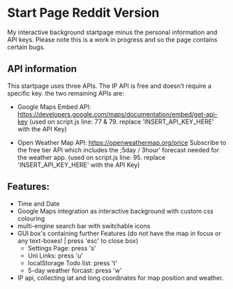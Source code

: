 # Start Page Reddit Version

My interactive background startpage minus the personal information and API keys.
Please note this is a work in progress and so the page contains certain bugs. 

## API information

This startpage uses three APIs. The IP API is free and doesn’t require a specific key. the two remaining APIs are:
 - Google Maps Embed API:
   https://developers.google.com/maps/documentation/embed/get-api-key
   (used on script.js line: 77 & 79. replace 'INSERT_API_KEY_HERE' with the API Key)
 
 - Open Weather Map API:
   https://openweathermap.org/price
   Subscribe to the free tier API which includes the ;5day / 3hour' forecast needed for the weather app.
   (used on script.js line: 95. replace 'INSERT_API_KEY_HERE' with the API Key)
   
## Features:

* Time and Date
* Google Maps integration as interactive background with custom css colouring
* multi-engine search bar with switchable icons
* GUI box's containing further Features (do not have the map in focus or any text-boxes! | press 'esc' to close box)
  - Settings Page: press 's' 
  - Uni Links: press 'u'
  - localStorage Todo list: press 't'
  - 5-day weather forcast: press 'w'
* IP api, collecting lat and long coordinates for map position and weather.
